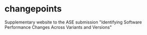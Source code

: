# changepoints
Supplementary website to the ASE submission "Identifying Software Performance Changes Across Variants and Versions"
